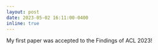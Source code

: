 ```yaml
---
layout: post
date: 2023-05-02 16:11:00-0400
inline: true
---
```

My first paper was accepted to the Findings of ACL 2023!
<!-- Announcements and news can be much longer than just quick inline posts. In fact, they can have all the features available for the standard blog posts. See below. -->